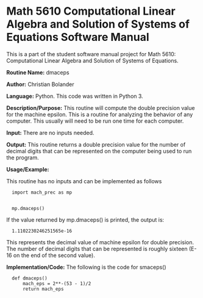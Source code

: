# Math 5610 Computational Linear Algebra and Solution of Systems of Equations Software Manual
This is a part of the student software manual project for Math 5610: Computational Linear Algebra and Solution of Systems of Equations. 

**Routine Name:**           dmaceps

**Author:** Christian Bolander

**Language:** Python. This code was written in Python 3.

**Description/Purpose:** This routine will compute the double precision value for the machine epsilon. This is a routine for analyzing the behavior of any computer. This
usually will need to be run one time for each computer.

**Input:** There are no inputs needed.

**Output:** This routine returns a double precision value for the number of decimal digits that can be represented on the
computer being used to run the program.

**Usage/Example:**

This routine has no inputs and can be implemented as follows

      import mach_prec as mp
      

      mp.dmaceps()

If the value returned by mp.dmaceps() is printed, the output is:

      1.1102230246251565e-16

This represents the decimal value of machine epsilon for double precision. The number of decimal digits that can be represented is roughly sixteen (E-16 on the
end of the second value).

**Implementation/Code:** The following is the code for smaceps()

      def dmaceps()
          mach_eps = 2**-(53 - 1)/2
          return mach_eps

